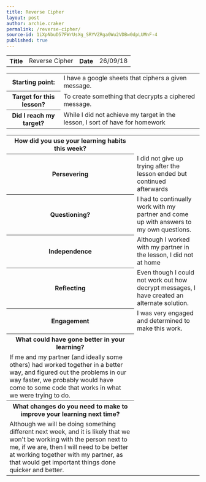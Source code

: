 ```yaml
---
title: Reverse Cipher
layout: post
author: archie.craker
permalink: /reverse-cipher/
source-id: 1iXpNbuD57FWrUsXg_SRYVZRga0Wu2VDBw0dpLUMnF-4
published: true
---
```

<table>
  <tr>
    <th>Title</th>
    <td>Reverse Cipher</td>
    <th>Date</th>
    <td>26/09/18</td>
  </tr>
</table>


<table>
  <tr>
    <th>Starting point:</tdh>
    <td>I have a google sheets that ciphers a given message.</td>
  </tr>
  <tr>
    <th>Target for this lesson?</th>
    <td>To create something that decrypts a ciphered message.</td>
  </tr>
  <tr>
    <th>Did I reach my target? </th>
    <td>While I did not achieve my target in the lesson, I sort of have for homework</td>
  </tr>
</table>


<table>
  <tr>
    <th>How did you use your learning habits this week?</th>
  </tr>
  <tr>
    <th>Persevering</th>
    <td>I did not give up trying after the lesson ended but continued afterwards</td>
  </tr>
  <tr>
    <th>Questioning?</th>
    <td>I had to continually work with my partner and come up with answers to my own questions.</td>
  </tr>
  <tr>
    <th>Independence</th>
    <td>Although I worked with my partner in the lesson, I did not at home</td>
  </tr>
  <tr>
    <th>Reflecting</th>
    <td>Even though I could not work out how decrypt messages, I have created an alternate solution.</td>
  </tr>
  <tr>
    <th>Engagement</th>
    <td>I was very engaged and determined to make this work.</td>
  </tr>
  <tr>
    <th>What could have gone better in your learning?</th>
  </tr>
  <tr>
    <td>If me and my partner (and ideally some others) had worked together in a better way, and figured out the problems in our way faster, we probably would have come to some code that works in what we were trying to do.</td>
  </tr>
  <tr>
    <th>What changes do you need to make to improve your learning next time?</th>
  </tr>
  <tr>
    <td>Although we will be doing something different next week, and it is likely that we won't be working with the person next to me, if we are, then I will need to be better at working together with my partner, as that would get important things done quicker and better.</td>
  </tr>
</table>


